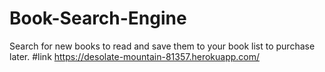 # Book-Search-Engine
Search for new books to read and save them to your book list to purchase later.
#link
https://desolate-mountain-81357.herokuapp.com/
